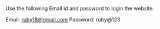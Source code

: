 Use the following Email id and password to login the website.

Email: ruby18@gmail.com
Password: ruby@123
